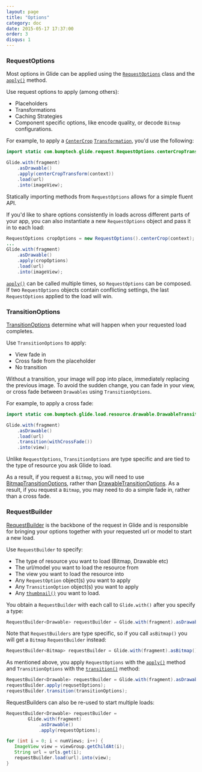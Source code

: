 ```yaml
---
layout: page
title: "Options"
category: doc
date: 2015-05-17 17:37:00
order: 3
disqus: 1
---
```

### RequestOptions

Most options in Glide can be applied using the [``RequestOptions``][1] class and the [``apply()``][2] method. 

Use request options to apply (among others):

* Placeholders
* Transformations
* Caching Strategies
* Component specific options, like encode quality, or decode ``Bitmap`` configurations.

For example, to apply a [``CenterCrop``][3] [``Transformation``][4], you'd use the following:

```java
import static com.bumptech.glide.request.RequestOptions.centerCropTransform;

Glide.with(fragment)
    .asDrawable()
    .apply(centerCropTransform(context))
    .load(url)
    .into(imageView);
```

Statically importing methods from ``RequestOptions`` allows for a simple fluent API. 

If you'd like to share options consistently in loads across different parts of your app, you can also instantiate a new ``RequestOptions`` object and pass it in to each load:

```java
RequestOptions cropOptions = new RequestOptions().centerCrop(context);
...
Glide.with(fragment)
    .asDrawable()
    .apply(cropOptions)
    .load(url)
    .into(imageView);
```

[``apply()``][2] can be called multiple times, so ``RequestOptions`` can be composed. If two ``RequestOptions`` objects contain conflicting settings, the last ``RequestOptions`` applied to the load will win.

### TransitionOptions

[TransitionOptions][5] determine what will happen when your requested load completes. 

Use ``TransitionOptions`` to apply:

* View fade in
* Cross fade from the placeholder
* No transition

Without a transition, your image will pop into place, immediately replacing the previous image. To avoid the sudden change, you can fade in your view, or cross fade between ``Drawables`` using ``TransitionOptions``.

For example, to apply a cross fade:

```java
import static com.bumptech.glide.load.resource.drawable.DrawableTransitionOptions.withCrossFade;

Glide.with(fragment)
    .asDrawable()
    .load(url)
    .transition(withCrossFade())
    .into(view);

```

Unlike ``RequestOptions``, ``TransitionOptions`` are type specific and are tied to the type of resource you ask Glide to load.

As a result, if you request a ``Bitmap``, you will need to use [BitmapTransitionOptions][6], rather than [DrawableTransitionOptions][7]. As a result, if you request a ``Bitmap``, you may need to do a simple fade in, rather than a cross fade.

### RequestBuilder

[RequestBuilder][8] is the backbone of the request in Glide and is responsible for bringing your options together with your requested url or model to start a new load. 

Use ``RequestBuilder`` to specify:

* The type of resource you want to load (Bitmap, Drawable etc)
* The url/model you want to load the resource from
* The view you want to load the resource into
* Any ``RequestOption`` object(s) you want to apply
* Any ``TransitionOption`` object(s) you want to apply
* Any [``thumbnail()``][9] you want to load.

You obtain a ``RequestBuilder`` with each call to ``Glide.with()`` after you specify a type:

```java
RequestBuilder<Drawable> requestBuilder = Glide.with(fragment).asDrawable();
```

Note that ``RequestBuilders`` are type specific, so if you call ``asBitmap()`` you will get a ``Bitmap``
``RequestBuilder`` instead:

```java
RequestBuilder<Bitmap> requestBuilder = Glide.with(fragment).asBitmap()
```

As mentioned above, you apply ``RequestOptions`` with the [``apply()``][2] method and ``TransitionOptions`` with the [``transition()``][10] method:

```java
RequestBuilder<Drawable> requestBuilder = Glide.with(fragment).asDrawable();
requestBuilder.apply(requsetOptions);
requestBuilder.transition(transitionOptions);
```

RequestBuilders can also be re-used to start multiple loads:

```java
RequestBuilder<Drawable> requestBuilder = 
        Glide.with(fragment)
            .asDrawable()
            .apply(requestOptions);

for (int i = 0; i < numViews; i++) {
   ImageView view = viewGroup.getChildAt(i);
   String url = urls.get(i);
   requestBuilder.load(url).into(view);
}
```


[1]: http://bumptech.github.io/glide/javadocs/400/com/bumptech/glide/request/RequestOptions.html
[2]: http://bumptech.github.io/glide/javadocs/400/com/bumptech/glide/RequestBuilder.html#apply(com.bumptech.glide.request.BaseRequestOptions)
[3]: http://bumptech.github.io/glide/javadocs/400/com/bumptech/glide/load/resource/bitmap/CenterCrop.html
[4]: http://bumptech.github.io/glide/javadocs/400/com/bumptech/glide/load/Transformation.html
[5]: http://bumptech.github.io/glide/javadocs/400/com/bumptech/glide/TransitionOptions.html
[6]: http://bumptech.github.io/glide/javadocs/400/com/bumptech/glide/load/resource/bitmap/BitmapTransitionOptions.html
[7]: http://bumptech.github.io/glide/javadocs/400/com/bumptech/glide/load/resource/drawable/DrawableTransitionOptions.html
[8]: http://bumptech.github.io/glide/javadocs/400/com/bumptech/glide/RequestBuilder.html
[9]: http://bumptech.github.io/glide/javadocs/400/com/bumptech/glide/RequestBuilder.html#thumbnail(com.bumptech.glide.RequestBuilder)
[10]: http://bumptech.github.io/glide/javadocs/400/com/bumptech/glide/RequestBuilder.html#transition(com.bumptech.glide.TransitionOptions)

